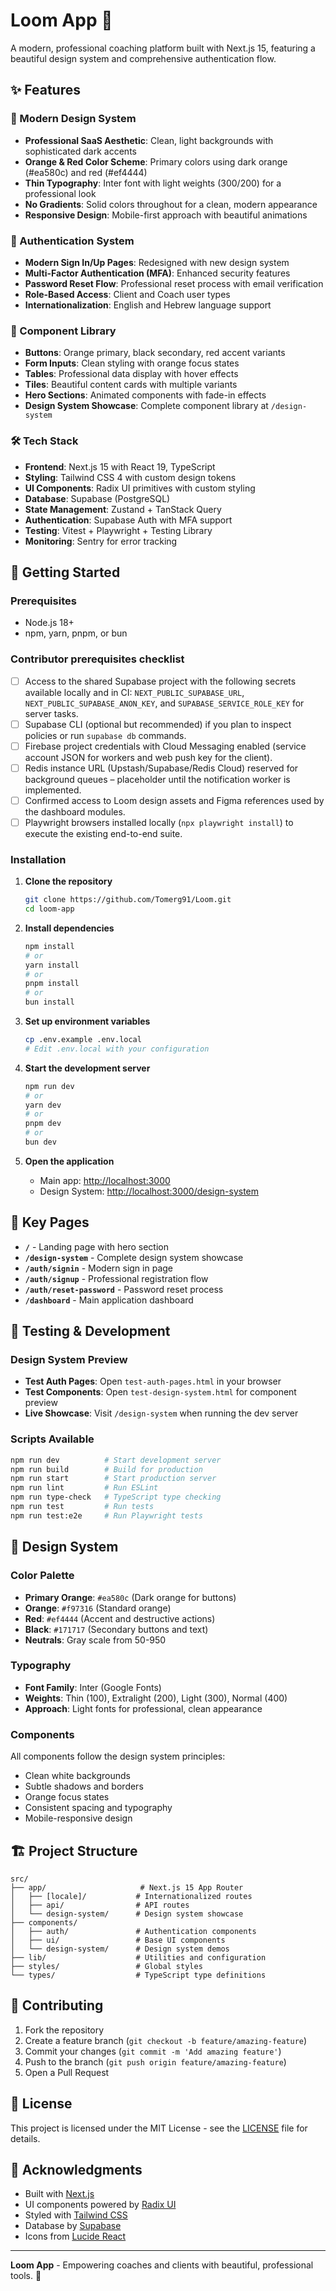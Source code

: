 # Loom App 🚀

A modern, professional coaching platform built with Next.js 15, featuring a beautiful design system and comprehensive authentication flow.

## ✨ Features

### 🎨 Modern Design System

- **Professional SaaS Aesthetic**: Clean, light backgrounds with sophisticated dark accents
- **Orange & Red Color Scheme**: Primary colors using dark orange (#ea580c) and red (#ef4444)
- **Thin Typography**: Inter font with light weights (300/200) for a professional look
- **No Gradients**: Solid colors throughout for a clean, modern appearance
- **Responsive Design**: Mobile-first approach with beautiful animations

### 🔐 Authentication System

- **Modern Sign In/Up Pages**: Redesigned with new design system
- **Multi-Factor Authentication (MFA)**: Enhanced security features
- **Password Reset Flow**: Professional reset process with email verification
- **Role-Based Access**: Client and Coach user types
- **Internationalization**: English and Hebrew language support

### 🧩 Component Library

- **Buttons**: Orange primary, black secondary, red accent variants
- **Form Inputs**: Clean styling with orange focus states
- **Tables**: Professional data display with hover effects
- **Tiles**: Beautiful content cards with multiple variants
- **Hero Sections**: Animated components with fade-in effects
- **Design System Showcase**: Complete component library at `/design-system`

### 🛠 Tech Stack

- **Frontend**: Next.js 15 with React 19, TypeScript
- **Styling**: Tailwind CSS 4 with custom design tokens
- **UI Components**: Radix UI primitives with custom styling
- **Database**: Supabase (PostgreSQL)
- **State Management**: Zustand + TanStack Query
- **Authentication**: Supabase Auth with MFA support
- **Testing**: Vitest + Playwright + Testing Library
- **Monitoring**: Sentry for error tracking

## 🚀 Getting Started

### Prerequisites

- Node.js 18+
- npm, yarn, pnpm, or bun

### Contributor prerequisites checklist

- [ ] Access to the shared Supabase project with the following secrets available locally and in CI: `NEXT_PUBLIC_SUPABASE_URL`, `NEXT_PUBLIC_SUPABASE_ANON_KEY`, and `SUPABASE_SERVICE_ROLE_KEY` for server tasks.
- [ ] Supabase CLI (optional but recommended) if you plan to inspect policies or run `supabase db` commands.
- [ ] Firebase project credentials with Cloud Messaging enabled (service account JSON for workers and web push key for the client).
- [ ] Redis instance URL (Upstash/Supabase/Redis Cloud) reserved for background queues – placeholder until the notification worker is implemented.
- [ ] Confirmed access to Loom design assets and Figma references used by the dashboard modules.
- [ ] Playwright browsers installed locally (`npx playwright install`) to execute the existing end-to-end suite.

### Installation

1. **Clone the repository**

   ```bash
   git clone https://github.com/Tomerg91/Loom.git
   cd loom-app
   ```

2. **Install dependencies**

   ```bash
   npm install
   # or
   yarn install
   # or
   pnpm install
   # or
   bun install
   ```

3. **Set up environment variables**

   ```bash
   cp .env.example .env.local
   # Edit .env.local with your configuration
   ```

4. **Start the development server**

   ```bash
   npm run dev
   # or
   yarn dev
   # or
   pnpm dev
   # or
   bun dev
   ```

5. **Open the application**
   - Main app: [http://localhost:3000](http://localhost:3000)
   - Design System: [http://localhost:3000/design-system](http://localhost:3000/design-system)

## 🎯 Key Pages

- **`/`** - Landing page with hero section
- **`/design-system`** - Complete design system showcase
- **`/auth/signin`** - Modern sign in page
- **`/auth/signup`** - Professional registration flow
- **`/auth/reset-password`** - Password reset process
- **`/dashboard`** - Main application dashboard

## 🧪 Testing & Development

### Design System Preview

- **Test Auth Pages**: Open `test-auth-pages.html` in your browser
- **Test Components**: Open `test-design-system.html` for component preview
- **Live Showcase**: Visit `/design-system` when running the dev server

### Scripts Available

```bash
npm run dev          # Start development server
npm run build        # Build for production
npm run start        # Start production server
npm run lint         # Run ESLint
npm run type-check   # TypeScript type checking
npm run test         # Run tests
npm run test:e2e     # Run Playwright tests
```

## 🎨 Design System

### Color Palette

- **Primary Orange**: `#ea580c` (Dark orange for buttons)
- **Orange**: `#f97316` (Standard orange)
- **Red**: `#ef4444` (Accent and destructive actions)
- **Black**: `#171717` (Secondary buttons and text)
- **Neutrals**: Gray scale from 50-950

### Typography

- **Font Family**: Inter (Google Fonts)
- **Weights**: Thin (100), Extralight (200), Light (300), Normal (400)
- **Approach**: Light fonts for professional, clean appearance

### Components

All components follow the design system principles:

- Clean white backgrounds
- Subtle shadows and borders
- Orange focus states
- Consistent spacing and typography
- Mobile-responsive design

## 🏗 Project Structure

```
src/
├── app/                     # Next.js 15 App Router
│   ├── [locale]/           # Internationalized routes
│   ├── api/                # API routes
│   └── design-system/      # Design system showcase
├── components/
│   ├── auth/               # Authentication components
│   ├── ui/                 # Base UI components
│   └── design-system/      # Design system demos
├── lib/                    # Utilities and configuration
├── styles/                 # Global styles
└── types/                  # TypeScript type definitions
```

## 🤝 Contributing

1. Fork the repository
2. Create a feature branch (`git checkout -b feature/amazing-feature`)
3. Commit your changes (`git commit -m 'Add amazing feature'`)
4. Push to the branch (`git push origin feature/amazing-feature`)
5. Open a Pull Request

## 📄 License

This project is licensed under the MIT License - see the [LICENSE](LICENSE) file for details.

## 🙏 Acknowledgments

- Built with [Next.js](https://nextjs.org/)
- UI components powered by [Radix UI](https://www.radix-ui.com/)
- Styled with [Tailwind CSS](https://tailwindcss.com/)
- Database by [Supabase](https://supabase.com/)
- Icons from [Lucide React](https://lucide.dev/)

---

**Loom App** - Empowering coaches and clients with beautiful, professional tools. 🌟
